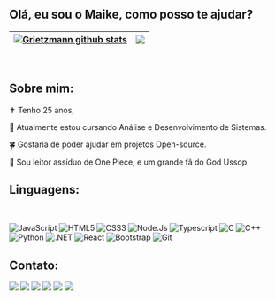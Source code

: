 ## Olá, eu sou o Maike, como posso te ajudar?

<a href="https://github.com/grietzmann/github-readme-stats"><img align="center" src="https://github-readme-stats.vercel.app/api?username=grietzmann&show_icons=true&include_all_commits=true&theme=dracula&hide_border=true" alt="Grietzmann github stats" /></a> |  <a href="https://github.com/grietzmann/github-readme-stats"><img align="center" src="https://github-readme-stats.vercel.app/api/top-langs/?username=grietzmann&layout=compact&theme=dracula&hide_border=true" /></a> |
| ------------- | ------------- |

 <div style="display: inline_block"><br>
	
## Sobre mim:
	
✝️ Tenho 25 anos,
	
🧐 Atualmente estou cursando Análise e Desenvolvimento de Sistemas.
	
🍀 Gostaria de poder ajudar em projetos Open-source.

👊 Sou leitor assíduo de One Piece, e um grande fã do God Ussop.


## Linguagens:
	
<div style="display: inline_block"><br>

![JavaScript](https://img.shields.io/badge/JavaScript-ffcc00?style=for-the-badge&logo=javascript&logoColor=black)
![HTML5](https://img.shields.io/badge/HTML5-E34F26?style=for-the-badge&logo=html5&logoColor=black)
![CSS3](https://img.shields.io/badge/CSS3-1572B6?style=for-the-badge&logo=css3&logoColor=black)
![Node.Js](https://img.shields.io/badge/Node.js-43853D?style=for-the-badge&logo=node.js&logoColor=black)
![Typescript](https://img.shields.io/badge/TypeScript-007ACC?style=for-the-badge&logo=typescript&logoColor=black)
![C](https://img.shields.io/badge/C-0066ff?style=for-the-badge&logo=c&logoColor=black)
![C++](https://img.shields.io/badge/C%2B%2B-0000cc?style=for-the-badge&logo=c%2B%2B&logoColor=black)
![Python](https://img.shields.io/badge/Python-0033cc?style=for-the-badge&logo=python&logoColor=yellow)
![.NET](https://img.shields.io/badge/.NET-5C2D91?style=for-the-badge&logo=.net&logoColor=black)
![React](https://img.shields.io/badge/-React-3366cc?style=for-the-badge&logo=react&logoColor=black)
![Bootstrap](https://img.shields.io/badge/-Bootstrap-563D7C?style=for-the-badge&logo=bootstrap&logoColor=black)
![Git](https://img.shields.io/badge/-Git-black?style=for-the-badge&logo=git)
</div>
  
  ## Contato:
 
<div> 
<a href="https://www.linkedin.com/in/maikel-grutzmann/" target="_blank"><img src="https://img.shields.io/badge/-LinkedIn-%230077B5?style=for-the-badge&logo=linkedin&logoColor=black" target="_blank"></a> 
<a href = "mailto: myke.desenvolvedor@gmail.com"><img src="https://img.shields.io/badge/Gmail-e60000?style=for-the-badge&logo=gmail&logoColor=black" target="_blank"></a>
<a href = "mailto:maikel.grutzmann@hotmail.com"><img src="https://img.shields.io/badge/Outlook-0078D4?style=for-the-badge&logo=microsoft-outlook&logoColor=black" target="_blank"></a>
<a href="https://wa.me/555599111739?text=Olá,%20vi%20seu%20perfil%20no%20github,%20como%20voce%20está?" target="_blank"><img src="https://img.shields.io/badge/WhatsApp-048f29?style=for-the-badge&logo=whatsapp&logoColor=black" target="_blank"></a>
<a href="https://www.instagram.com/maikelseminsta/" target="_blank"><img src="https://img.shields.io/badge/-Instagram-ff0066?style=for-the-badge&logo=instagram&logoColor=black" target="_blank"></a>
<a href="https://twitter.com/mykegrutzmann" target="_blank"><img src="https://img.shields.io/badge/%20-TWITTER-blue?style=for-the-badge&logo=twitter&logoColor=black" target="_blank"></a>


</div>

